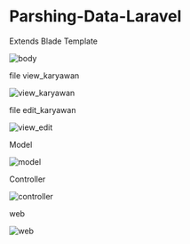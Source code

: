 # Parshing-Data-Laravel

Extends Blade Template

![body](https://github.com/user-attachments/assets/d468933e-d01c-4668-a492-64a9b7ef51ba)

file view_karyawan

![view_karyawan](https://github.com/user-attachments/assets/2470cf86-743b-4226-b5ad-0c50191f1cc1)


file edit_karyawan

![view_edit](https://github.com/user-attachments/assets/e5b175c4-e431-4857-98d7-a6250b1f9724)

Model

![model](https://github.com/user-attachments/assets/05a54ff6-894c-4f4a-8991-3dcaedf72d8b)

Controller

![controller](https://github.com/user-attachments/assets/862e7e1e-4740-4c3a-b2a6-222e3b00dc01)

web

![web](https://github.com/user-attachments/assets/8bf13c34-4f53-4657-abc5-d2dd96801c82)



